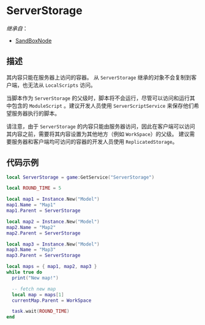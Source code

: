 # ServerStorage

*继承自*：
* [SandBoxNode](/Api/Classes/Base/SandboxNode.md)

## 描述

  其内容只能在服务器上访问的容器。 从 `ServerStorage` 继承的对象不会复制到客户端，也无法从 `LocalScripts` 访问。

  当脚本作为 `ServerStorage` 的父级时，脚本将不会运行，尽管可以访问和运行其中包含的 `ModuleScript` 。建议开发人员使用 `ServerScriptService` 来保存他们希望服务器执行的脚本。

  请注意，由于 `ServerStorage` 的内容只能由服务器访问，因此在客户端可以访问其内容之前，需要将其内容设置为其他地方（例如 `WorkSpace`）的父级。 建议需要服务器和客户端均可访问的容器的开发人员使用 `ReplicatedStorage`。

## 代码示例

```lua
local ServerStorage = game:GetService("ServerStorage")

local ROUND_TIME = 5

local map1 = Instance.New("Model")
map1.Name = "Map1"
map1.Parent = ServerStorage

local map2 = Instance.New("Model")
map2.Name = "Map2"
map2.Parent = ServerStorage

local map3 = Instance.New("Model")
map3.Name = "Map3"
map3.Parent = ServerStorage

local maps = { map1, map2, map3 }
while true do
  print("New map!")

  -- fetch new map
  local map = maps[1]
  currentMap.Parent = WorkSpace

  task.wait(ROUND_TIME)
end
```
